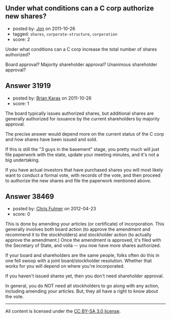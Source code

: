 ## Under what conditions can a C corp authorize new shares?

- posted by: [Jon](https://stackexchange.com/users/-1/14043-jon) on 2011-10-26
- tagged: `shares`, `corporate-structure`, `corporation`
- score: 2

Under what conditions can a C corp increase the total number of shares authorized?

Board approval? Majority shareholder approval? Unanimous shareholder approval?


## Answer 31919

- posted by: [Brian Karas](https://stackexchange.com/users/-1/8465-brian-karas) on 2011-10-26
- score: 1

The board typically issues authorized shares, but additional shares are generally authorized for issuance by the current shareholders by majority approval.

The precise answer would depend more on the current status of the C corp and how shares have been issued and sold.

If this is still the "3 guys in the basement" stage, you pretty much will just file paperwork with the state, update your meeting minutes, and it's not a big undertaking.

If you have actual investors that have purchased shares you will most likely want to conduct a formal vote, with records of the vote, and then proceed to authorize the new shares and file the paperwork mentioned above.



## Answer 38469

- posted by: [Chris Fulmer](https://stackexchange.com/users/-1/17026-chris-fulmer) on 2012-04-23
- score: 0

This is done by amending your articles (or certificate) of incorporation.  This generally involves both board action (to approve the amendment and recommend it to the stockholders) and stockholder action (to actually approve the amendment.)  Once the amendment is approved, it's filed with the Secretary of State, and voila -- you now have more shares authorized.

If your board and shareholders are the same people, folks often do this in one fell swoop with a joint board/stockholder resolution.  Whether that works for you will depend on where you're incorporated.

If you haven't issued shares yet, then you don't need shareholder approval.

In general, you do NOT need all stockholders to go along with any action, including amending your articles.  But, they all have a right to know about the vote.



---

All content is licensed under the [CC BY-SA 3.0 license](https://creativecommons.org/licenses/by-sa/3.0/).
